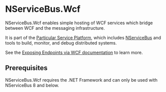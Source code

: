 # NServiceBus.Wcf

NServiceBus.Wcf enables simple hosting of WCF services which bridge between WCF and the messaging infrastructure.

It is part of the [Particular Service Platform](https://particular.net/service-platform), which includes [NServiceBus](https://particular.net/nservicebus) and tools to build, monitor, and debug distributed systems.

See the [Exposing Endpoints via WCF documentation](https://docs.particular.net/nservicebus/wcf/) to learn more.

## Prerequisites

NServiceBus.Wcf requires the .NET Framework and can only be used with NServiceBus 8 and below.
